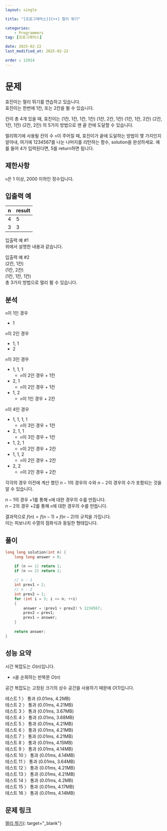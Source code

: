 ```yaml
---
layout: single

title: "[프로그래머스][C++] 멀리 뛰기"

categories:
    - Programmers
tag: [프로그래머스]

date: 2025-02-22
last_modified_at: 2025-02-22

order : 12914
---
```


# 문제

효진이는 멀리 뛰기를 연습하고 있습니다.  
효진이는 한번에 1칸, 또는 2칸을 뛸 수 있습니다. 

칸이 총 4개 있을 때, 효진이는
(1칸, 1칸, 1칸, 1칸)
(1칸, 2칸, 1칸)
(1칸, 1칸, 2칸)
(2칸, 1칸, 1칸)
(2칸, 2칸)
의 5가지 방법으로 맨 끝 칸에 도달할 수 있습니다. 

멀리뛰기에 사용될 칸의 수 `n`이 주어질 때, 효진이가 끝에 도달하는 방법이 몇 가지인지 알아내, 여기에 1234567를 나눈 나머지를 리턴하는 함수, solution을 완성하세요. 예를 들어 4가 입력된다면, 5를 return하면 됩니다.

## 제한사항

`n`은 1 이상, 2000 이하인 정수입니다.

## 입출력 예

|n|result|
|---|---|
|4|5|
|3|3|

입출력 예 #1  
위에서 설명한 내용과 같습니다.

입출력 예 #2  
(2칸, 1칸)  
(1칸, 2칸)  
(1칸, 1칸, 1칸)  
총 3가지 방법으로 멀리 뛸 수 있습니다.

## 분석

`n`이 1인 경우  
+ 1

`n`이 2인 경우  
+ 1, 1
+ 2

`n`이 3인 경우
+ 1, 1, 1
    - `n`이 2인 경우 + 1칸
+ 2, 1
    - `n`이 2인 경우 + 1칸
+ 1, 2
    - `n`이 1인 경우 + 2칸

`n`이 4인 경우
+ 1, 1, 1, 1
    - `n`이 3인 경우 + 1칸
+ 2, 1, 1
    - `n`이 3인 경우 + 1칸
+ 1, 2, 1
    - `n`이 2인 경우 + 2칸
+ 1, 1, 2
    - `n`이 2인 경우 + 2칸
+ 2, 2
    - `n`이 2인 경우 + 2칸

각각의 경우 이전에 계산 했던 $n - 1$의 경우의 수와 $n - 2$의 경우의 수가 포함되는 것을 알 수 있습니다.

$n - 1$의 경우 $+1$를 통해 `n`에 대한 경우의 수를 만듭니다.  
$n - 2$의 경우 $+2$를 통해 `n`에 대한 경우의 수를 만듭니다.

결과적으로 $f(n) = f(n - 1) + f(n - 2)$의 규칙을 가집니다.  
이는 피보나치 수열의 점화식과 동일한 형태입니다.

## 풀이

```cpp
long long solution(int n) {
    long long answer = 0;

    if (n == 1) return 1;
    if (n == 2) return 2;
    
    // n - 1
    int prev1 = 2;
    // n - 2
    int prev2 = 1;
    for (int i = 3; i <= n; ++i)
    {
        answer = (prev1 + prev2) % 1234567;
        prev2 = prev1;
        prev1 = answer;
    }
    
    return answer;
}
```

## 성능 요약

시간 복잡도는 $O(n)$입니다.

- `n`을 순회하는 반복문 $O(n)$

공간 복잡도는 고정된 크기의 상수 공간을 사용하기 때문에 $O(1)$입니다.

테스트 1 〉 통과 (0.01ms, 4.2MB)  
테스트 2 〉 통과 (0.01ms, 4.21MB)  
테스트 3 〉 통과 (0.01ms, 3.67MB)  
테스트 4 〉 통과 (0.01ms, 3.68MB)  
테스트 5 〉 통과 (0.01ms, 4.21MB)  
테스트 6 〉 통과 (0.01ms, 4.21MB)  
테스트 7 〉 통과 (0.01ms, 4.21MB)  
테스트 8 〉 통과 (0.01ms, 4.15MB)  
테스트 9 〉 통과 (0.01ms, 4.14MB)  
테스트 10 〉 통과 (0.01ms, 4.14MB)  
테스트 11 〉 통과 (0.01ms, 3.64MB)  
테스트 12 〉 통과 (0.01ms, 4.21MB)  
테스트 13 〉 통과 (0.01ms, 4.21MB)  
테스트 14 〉 통과 (0.01ms, 4.2MB)  
테스트 15 〉 통과 (0.01ms, 4.17MB)  
테스트 16 〉 통과 (0.01ms, 4.14MB)  

## 문제 링크

[멀리 뛰기](https://school.programmers.co.kr/learn/courses/30/lessons/12914){: target="_blank"}